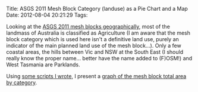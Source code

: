 Title: ASGS 2011 Mesh Block Category (landuse) as a Pie Chart and a Map
Date: 2012-08-04 20:21:29
Tags: 

Looking at the <a href="http://tianjara.net/leaflet.html#lat=-28;lon=133;zoom=5;map=asgs-2011-mb">ASGS 2011 mesh blocks geographically</a>, most of the landmass of Australia is classified as Agriculture (I am aware that the mesh block category which is used here isn't a definitive land use, purely an indicator of the main planned land use of the mesh block...). Only a few coastal areas, the hills between Vic and NSW at the South East (I should really know the proper name... better have the name added to (F)OSM!) and West Tasmania are Parklands.

Using <a href="https://gist.github.com/3192345">some scripts I wrote</a>, I present a <a href="http://tianjara.net/misc/mesh-block-graphs.html">graph of the mesh block total area by category</a>.
